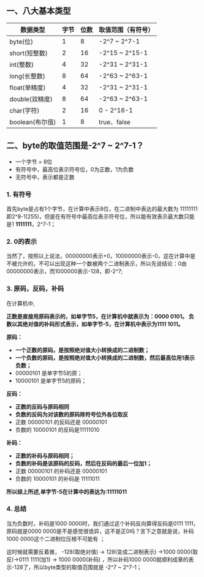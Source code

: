 ## 一、八大基本类型

| 数据类型        | 字节 | 位数 | 取值范围（有符号） |
| --------------- | ---- | ---- | ------------------ |
| byte(位)        | 1    | 8    | -2^7 ~ 2^7-1       |
| short(短整数)   | 2    | 16   | -2^15 ~ 2^15-1     |
| int(整数)       | 4    | 32   | -2^31 ~ 2^31-1     |
| long(长整数)    | 8    | 64   | -2^63 ~ 2^63-1     |
| float(单精度)   | 4    | 32   | -2^31 ~ 2^31-1     |
| double(双精度)  | 8    | 64   | -2^63 ~ 2^63-1     |
| char(字符)      | 2    | 16   | 0 - 2^16-1         |
| boolean(布尔值) | 1    | 8    | true、false        |

## 二、byte的取值范围是-2^7 ~ 2^7-1？

- 一个字节 = 8位
- 有符号中，最高位表示符号位，0为正数，1为负数
- 无符号中，表示都是正数

### 1.  有符号

首先byte是占有1个字节，在计算中表示8位，在二进制中表达的最大数为 11111111即2^8-1(255)，但是在有符号中最高位表示符号位，所以能有效表示最大数只能是1 **1111111**，2^7-1；

### 2.  0的表示

当然了，按照以上说法，00000000表示+0，10000000表示-0，这在计算中是不被允许的，不可以出现这种一个数被两个二进制表示，所以先说结论：0由00000000表示，而1000000表示-128，即-2^7;

### 3. 原码，反码，补码

在计算机中,

**正数是直接用原码表示的，如单字节5，在计算机中就表示为：0000 0101。
负数以其绝对值的补码形式表示，如单字节-5，在计算机中表示为1111 1011。** 

**原码：**

- **一个正数的原码，是按照绝对值大小转换成的二进制数；**
- **一个负数的原码，是按照绝对值大小转换成的二进制数，然后最高位用1表示负数；**
- 00000101 是单字节5的原；
- 10000101 是单字节5的原码；

**反码：**

- **正数的反码与原码相同**
- **负数的反码为对该数的原码除符号位外各位取反**
- 正数 00000101 的反码还是 00000101
- 负数的 10000101 的反码是11111010

**补码：**

- **正数的补码与原码相同；**
- **负数的补码是该原码的反码，然后在反码的最后一位加1；**
- 正数 00000101 的补码还是 00000101
- 负数的 10000101 的补码是 11111011

**所以综上所述,单字节-5在计算中的表达为:11111011**

### 4. 总结

当为负数时，补码是1000 0000时，我们通过这个补码反向算得反码是0111 1111，原码就是0000 0000是不是感觉很诡异，这不是正0吗？言下之意就是说，补码1000 0000这个二进制位压根不可能有 ；

这时候就需要反着推， -128(取绝对值) -> 128(变成二进制表示) ->1000 0000(取反)->0111 1111(加1) -> 1000 0000(补码) ，所以补码1000 0000就顺利成章的表示-128了，所以byte类型的取值范围就是   -2^7 ~ 2^7-1；





 













